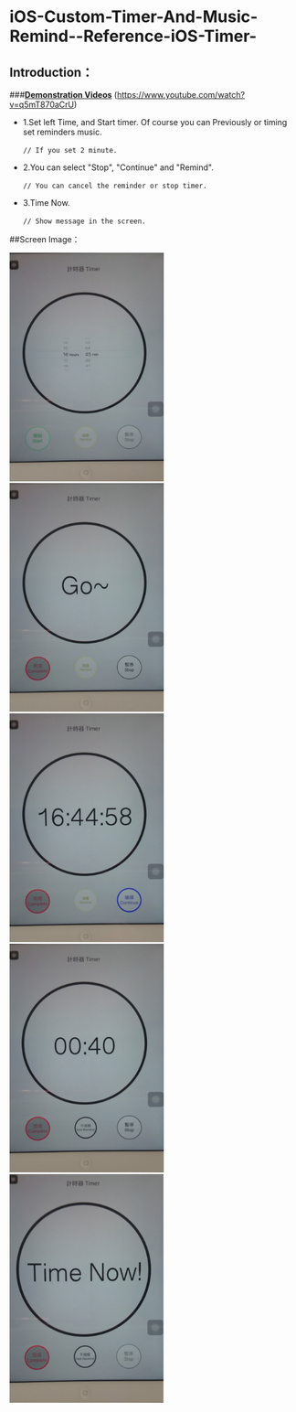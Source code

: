 # iOS-Custom-Timer-And-Music-Remind--Reference-iOS-Timer-
## Introduction：
###**[Demonstration Videos](https://www.youtube.com/watch?v=q5mT870aCrU)**  (https://www.youtube.com/watch?v=q5mT870aCrU)

- 1.Set left Time, and Start timer. Of course you can Previously or timing set reminders music.

    `// If you set 2 minute.`


- 2.You can select "Stop", "Continue" and "Remind".

    `// You can cancel the reminder or stop timer.`


- 3.Time Now.

    `// Show message in the screen.`



##Screen Image：

<img src="timer1.png" width="270" height="400" alt="Black" />
<img src="timer2.png" width="270" height="400" alt="Black" />
<img src="timer3.png" width="270" height="400" alt="Black" />
<img src="timer4.png" width="270" height="400" alt="Black" />
<img src="timer5.png" width="270" height="400" alt="Black" />

